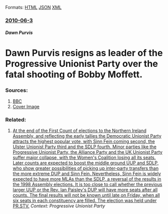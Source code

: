 
Formats: [HTML](/news/2010/06/3/dawn-purvis-resigns-as-leader-of-the-progressive-unionist-party-over-the-fatal-shooting-of-bobby-moffett.html)  [JSON](/news/2010/06/3/dawn-purvis-resigns-as-leader-of-the-progressive-unionist-party-over-the-fatal-shooting-of-bobby-moffett.json)  [XML](/news/2010/06/3/dawn-purvis-resigns-as-leader-of-the-progressive-unionist-party-over-the-fatal-shooting-of-bobby-moffett.xml)  

### [2010-06-3](/news/2010/06/3/index.md)

##### Dawn Purvis
# Dawn Purvis resigns as leader of the Progressive Unionist Party over the fatal shooting of Bobby Moffett. 




### Sources:

1. [BBC](http://news.bbc.co.uk/2/hi/northern_ireland/10222663.stm)
1. [Cover Image](http://www.bbc.co.uk/news/special/2015/newsspec_10857/bbc_news_logo.png?cb=1)

### Related:

1. [ At the end of the First Count of elections to the Northern Ireland Assembly, and reflecting the early tallies the Democratic Unionist Party attracts the highest popular vote, with Sinn Fein coming second, the Ulster Unionist Party third and the SDLP fourth. Minor parties like the Progressive Unionist Party, the Alliance Party and the UK Unionist Party suffer major collapse, with the Women's Coalition losing all its seats. Later counts are expected to boost the middle ground UUP and SDLP, who show greater possibilities of picking up inter-party transfers than the more extreme DUP and Sinn Fein. Nevertheless, Sinn Fein is widely expected to have more MLAs than the SDLP, a reversal of the results in the 1998 Assembly elections. It is too close to call whether the previous larger UUP or the Rev. Ian Paisley's DUP will have more seats after all counts. The final results will not be known until late on Friday, when all six seats in each constituency are filled. The election was held under PR.STV.](/news/2003/11/27/at-the-end-of-the-first-count-of-elections-to-the-northern-ireland-assembly-and-reflecting-the-early-tallies-the-democratic-unionist-party.md) _Context: Progressive Unionist Party_
